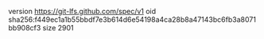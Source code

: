 version https://git-lfs.github.com/spec/v1
oid sha256:f449ec1a1b55bbdf7e3b614d6e54198a4ca28b8a47143bc6fb3a8071bb908cf3
size 2901
